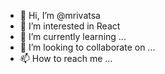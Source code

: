 - 👋 Hi, I’m @mrivatsa
- 👀 I’m interested in React
- 🌱 I’m currently learning ...
- 💞️ I’m looking to collaborate on ...
- 📫 How to reach me ...

<!---
mrivatsa/mrivatsa is a ✨ special ✨ repository because its `README.md` (this file) appears on your GitHub profile.
You can click the Preview link to take a look at your changes.
--->
